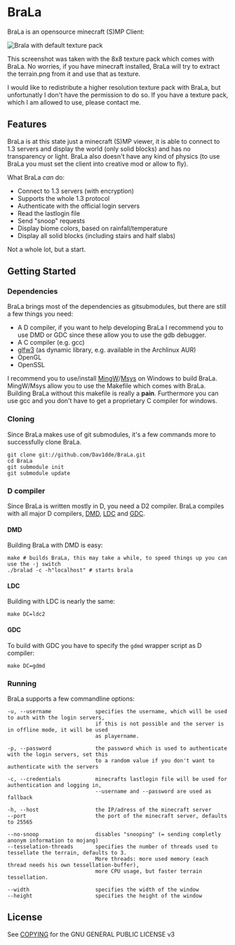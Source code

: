 BraLa
=====

BraLa is an opensource minecraft (S)MP Client:

![Brala with default texture pack](https://raw.github.com/wiki/Dav1dde/BraLa/screenshots/brala_01.png)

This screenshot was taken with the 8x8 texture pack which comes with BraLa. No worries, if you have
minecraft installed, BraLa will try to extract the terrain.png from it and use that as texture.

I would like to redistribute a higher resolution texture pack with BraLa, but unfortunatly
I don't have the permission to do so. If you have a texture pack, which I am allowed to use, please contact me.

## Features ##

BraLa is at this state just a minecraft (S)MP viewer, it is able to connect to 1.3 servers
and display the world (only solid blocks) and has no transparency or light.
BraLa also doesn't have any kind of physics (to use BraLa you must set the client into
creative mod or allow to fly).

What BraLa *can* do:
* Connect to 1.3 servers (with encryption)
* Supports the whole 1.3 protocol
* Authenticate with the official login servers
* Read the lastlogin file
* Send "snoop" requests
* Display biome colors, based on rainfall/temperature
* Display all solid blocks (including stairs and half slabs)

Not a whole lot, but a start.


## Getting Started ##

### Dependencies ###

BraLa brings most of the dependencies as gitsubmodules, but there are still a few things you need:
* A D compiler, if you want to help developing BraLa I recommend you to use DMD or GDC since these allow
you to use the gdb debugger.
* A C compiler (e.g. gcc)
* [glfw3](https://github.com/elmindreda/glfw) (as dynamic library, e.g. available in the Archlinux AUR)
* OpenGL
* OpenSSL

I recommend you to use/install [MingW](http://www.mingw.org/)/[Msys](http://www.mingw.org/wiki/msys/)
on Windows to build BraLa. MingW/Msys allow you to use the Makefile which comes with BraLa.
Building BraLa without this makefile is really a **pain**. Furthermore you can use gcc and you
don't have to get a proprietary C compiler for windows.

### Cloning ###

Since BraLa makes use of git submodules, it's a few commands more to successfully clone BraLa.

```
git clone git://github.com/Dav1dde/BraLa.git
cd BraLa
git submodule init
git submodule update
```

### D compiler ###

Since BraLa is written mostly in D, you need a D2 compiler. BraLa compiles with all major D compilers,
[DMD](http://dlang.org/download.html), [LDC](https://github.com/ldc-developers/ldc) and 
[GDC](https://github.com/D-Programming-GDC/GDC).

#### DMD ####

Building BraLa with DMD is easy:

```
make # builds BraLa, this may take a while, to speed things up you can use the -j switch
./bralad -c -h"localhost" # starts brala
```

#### LDC ####

Building with LDC is nearly the same:

```
make DC=ldc2
```

#### GDC ####

To build with GDC you have to specify the `gdmd` wrapper script as D compiler:

```
make DC=gdmd
```

### Running ###

BraLa supports a few commandline options:

```
-u, --username              specifies the username, which will be used to auth with the login servers,
                            if this is not possible and the server is in offline mode, it will be used
                            as playername.

-p, --password              the password which is used to authenticate with the login servers, set this
                            to a random value if you don't want to authenticate with the servers

-c, --credentials           minecrafts lastlogin file will be used for authentication and logging in,
                            --username and --password are used as fallback

-h, --host                  the IP/adress of the minecraft server
--port                      the port of the minecraft server, defaults to 25565

--no-snoop                  disables "snooping" (= sending completly anonym information to mojang)
--tesselation-threads       specifies the number of threads used to tessellate the terrain, defaults to 3.
                            More threads: more used memory (each thread needs his own tessellation-buffer),
                            more CPU usage, but faster terrain tessellation.
                            
--width                     specifies the width of the window
--height                    specifies the height of the window
```

## License ##

See [COPYING](https://github.com/Dav1dde/BraLa/blob/master/COPYING) for the GNU GENERAL PUBLIC LICENSE v3